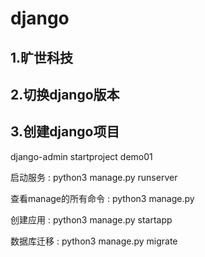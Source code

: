 # django

## 1.旷世科技

## 2.切换django版本

## 3.创建django项目

django-admin startproject demo01

启动服务 : python3 manage.py runserver

查看manage的所有命令 : python3 manage.py

创建应用 : python3 manage.py startapp

数据库迁移 : python3 manage.py migrate
